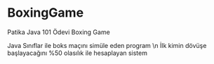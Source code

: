 # BoxingGame
Patika Java 101 Ödevi Boxing Game 

Java Sınıflar ile boks maçını simüle eden program \n
İlk kimin dövüşe başlayacağını %50 olasılık ile hesaplayan sistem

